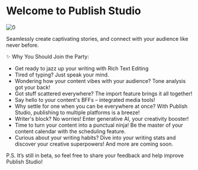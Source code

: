 # Welcome to Publish Studio

![0](https://github.com/publishstudio/.github/assets/70439799/49272678-8bd8-4a3c-baba-946460ca73c8)

Seamlessly create captivating stories, and connect with your audience like never before.
 
 ✨ Why You Should Join the Party:
- Get ready to jazz up your writing with Rich Text Editing
- Tired of typing? Just speak your mind.
- Wondering how your content vibes with your audience? Tone analysis got your back!
- Got stuff scattered everywhere? The import feature brings it all together!
- Say hello to your content's BFFs – integrated media tools!
- Why settle for one when you can be everywhere at once? With Publish Studio, publishing to multiple platforms is a breeze!
- Writer's block? No worries! Enter generative AI, your creativity booster!
- Time to turn your content into a punctual ninja! Be the master of your content calendar with the scheduling feature.
- Curious about your writing habits? Dive into your writing stats and discover your creative superpowers!
And more are coming soon.

P.S. It’s still in beta, so feel free to share your feedback and help improve Publish Studio!
